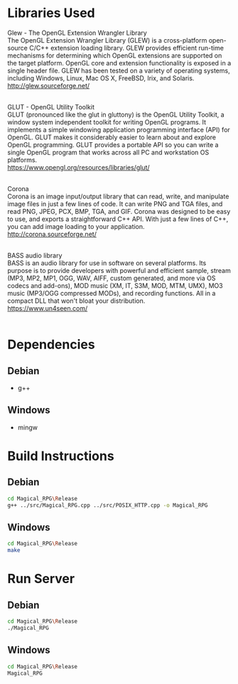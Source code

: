 # Libraries Used

Glew - The OpenGL Extension Wrangler Library<BR>
The OpenGL Extension Wrangler Library (GLEW) is a cross-platform open-source C/C++ extension loading library. 
GLEW provides efficient run-time mechanisms for determining which OpenGL extensions are supported on the target platform. 
OpenGL core and extension functionality is exposed in a single header file. 
GLEW has been tested on a variety of operating systems, including Windows, Linux, Mac OS X, FreeBSD, Irix, and Solaris.<BR>
http://glew.sourceforge.net/<BR><BR>

GLUT - OpenGL Utility Toolkit<BR>
GLUT (pronounced like the glut in gluttony) is the OpenGL Utility Toolkit, a window system independent toolkit for writing OpenGL programs. 
It implements a simple windowing application programming interface (API) for OpenGL. 
GLUT makes it considerably easier to learn about and explore OpenGL programming. 
GLUT provides a portable API so you can write a single OpenGL program that works across all PC and workstation OS platforms.<BR>
https://www.opengl.org/resources/libraries/glut/<BR><BR>

Corona<BR>
Corona is an image input/output library that can read, write, and manipulate image files in just a few lines of code. 
It can write PNG and TGA files, and read PNG, JPEG, PCX, BMP, TGA, and GIF. 
Corona was designed to be easy to use, and exports a straightforward C++ API. 
With just a few lines of C++, you can add image loading to your application.<BR>
http://corona.sourceforge.net/<BR><BR>

BASS audio library<BR>
BASS is an audio library for use in software on several platforms. 
Its purpose is to provide developers with powerful and efficient sample, stream (MP3, MP2, MP1, OGG, WAV, AIFF, custom generated, and more via OS codecs and add-ons), MOD music (XM, IT, S3M, MOD, MTM, UMX), MO3 music (MP3/OGG compressed MODs), and recording functions. 
All in a compact DLL that won't bloat your distribution. <BR>
https://www.un4seen.com/<BR><BR>

# Dependencies

## Debian
- g++

## Windows
- mingw

# Build Instructions

## Debian
```sh
cd Magical_RPG\Release
g++ ../src/Magical_RPG.cpp ../src/POSIX_HTTP.cpp -o Magical_RPG
```

## Windows
```sh
cd Magical_RPG\Release
make
```

# Run Server

## Debian
```sh
cd Magical_RPG\Release
./Magical_RPG
```

## Windows
```sh
cd Magical_RPG\Release
Magical_RPG
```
